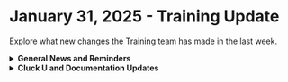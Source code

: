 # January 31, 2025 - Training Update

Explore what new changes the Training team has made in the last week.

<details>

<summary><strong>General News and Reminders</strong></summary>

* **Game Tip of the Week:**
  * If you haven't checked out Fantasian yet, and you're into Final Fantasy, it's a must play. Players who quit at Part 2 just need to git gud. Tales of Graces F is also another remaster that's way better than it might seem from the art style!
* **SHOUT OUTS** **TO:**
  * Jim, Nick, Bart, Will, Kevin, Brandon, Robert, Ariel, Bart, Michael, Rob, Johnny, Chris, Michael, Pepijn, Mark, Stephen for passing the Foundations Certification.
    * Take the [foundations-certification.md](../../../cluck-university/rewst-foundations/foundations-certification.md "mention") Exam, and collect your prestigious **Certified Rewster** badge in Discord along with access to the super-secret Discord channel.&#x20;
  * Matt, Brylee, Alexiss, Baylin, Omari, Joel, Corey, Jeremy, Ethan, and Dusty for passing the Clean Automation Certification.
    * Take the [clean-automation-certification.md](../../../cluck-university/clean-automation/clean-automation-certification.md "mention") exam and get that fancy certificate!
* The next [**Rewst Foundations Bootcamp**](https://docs.rewst.help/cluck-university/rewst-foundations#live-instructor-led-bootcamp) is coming up **Feb 3 - Feb 4.** Remember to register for **both parts** 1 and 2!
  * [Part 1](https://calendly.com/cluck-u/rewst-foundations-bootcamp-pt-1?month=2025-01) (Lessons 1 - 3)
  * [Part 2](https://calendly.com/cluck-u/rewst-foundations-bootcamp-pt-2) (Lessons 4 - 7)
* Join us in our [Cluck-U Discord channel](https://discord.com/channels/936789089703845988/1121465945295167588) if you have any questions, comments, or concerns!
* [Sign up for the Office Hours](https://calendly.com/cluck-u/office-hours?) to work through any questions you have during and after training! If there is something you want us to cover, Let us know!

</details>

<details>

<summary><strong>Cluck U and Documentation Updates</strong></summary>

**What's New at Cluck University?**

* The team is working on some **self-paced onboarding** education content behind the scenes...stay tuned!

**The List of Reminders:**

* Check out the Cluck University Landing Page @ [go.rew.st/cluck-university](https://go.rew.st/cluck-university) for all the latest courses self-serve and live.
* We'd love your feedback on Training and Documentation! [Please fill out this form to let us know how we can improve](https://www.surveymonkey.com/r/rewsttrainingfeedback).
* Make training and documentation requests at [https://rewst.canny.io/](https://rewst.canny.io/)

**New & Updated Pages:**

* [itglue](../../../documentation/integrations/documentation/itglue/ "mention")pages combined.
* [halo-integration-setup.md](../../../documentation/integrations/psa/halopsa/halo-integration-setup.md "mention") pages combined.
* [components](../../../documentation/app-builder/components/ "mention")subpages updated.
* [pod-configuration.md](../../../documentation/integrations/psa/connectwise-manage/pod-configuration.md "mention")page updated.
* [add-rewst-flexible-assets-to-sidebar-in-it-glue.md](../../../documentation/integrations/documentation/itglue/add-rewst-flexible-assets-to-sidebar-in-it-glue.md "mention") page added.
* [tags-in-rewst.md](../../../documentation/workflows/tags-in-rewst.md "mention") page added.
* [roc-open-mics](../../roc-open-mics/ "mention") video added.

</details>
